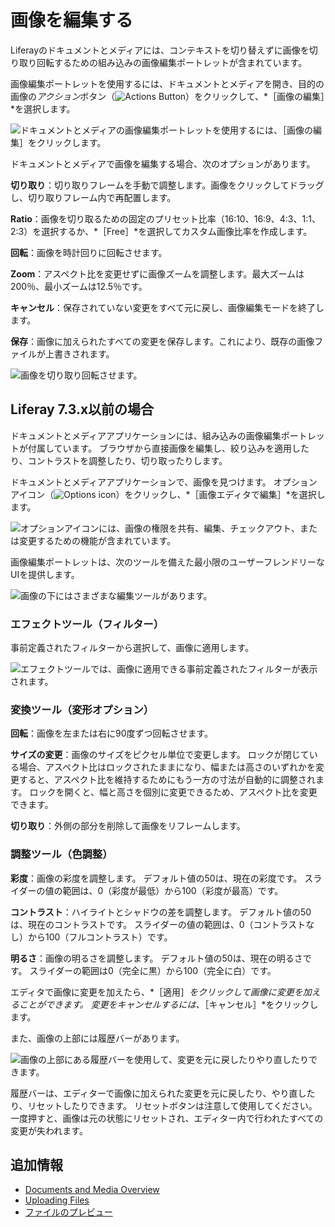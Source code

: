 # 画像を編集する

Liferayのドキュメントとメディアには、コンテキストを切り替えずに画像を切り取り回転するための組み込みの画像編集ポートレットが含まれています。

画像編集ポートレットを使用するには、ドキュメントとメディアを開き、目的の画像の*アクション*ボタン（![Actions Button](../../../images/icon-actions.png)）をクリックして、*［画像の編集］*を選択します。

![ドキュメントとメディアの画像編集ポートレットを使用するには、［画像の編集］をクリックします。](./editing-images/images/01.png)

ドキュメントとメディアで画像を編集する場合、次のオプションがあります。

**切り取り**：切り取りフレームを手動で調整します。画像をクリックしてドラッグし、切り取りフレーム内で再配置します。

**Ratio**：画像を切り取るための固定のプリセット比率（16:10、16:9、4:3、1:1、2:3）を選択するか、*［Free］*を選択してカスタム画像比率を作成します。

**回転**：画像を時計回りに回転させます。

**Zoom**：アスペクト比を変更せずに画像ズームを調整します。最大ズームは200％、最小ズームは12.5％です。

**キャンセル**：保存されていない変更をすべて元に戻し、画像編集モードを終了します。

**保存**：画像に加えられたすべての変更を保存します。これにより、既存の画像ファイルが上書きされます。

![画像を切り取り回転させます。](./editing-images/images/02.png)

## Liferay 7.3.x以前の場合

ドキュメントとメディアアプリケーションには、組み込みの画像編集ポートレットが付属しています。 ブラウザから直接画像を編集し、絞り込みを適用したり、コントラストを調整したり、切り取ったりします。

ドキュメントとメディアアプリケーションで、画像を見つけます。 オプションアイコン（![Options icon](../../../images/icon-options.png)）をクリックし、*［画像エディタで編集］*を選択します。

![オプションアイコンには、画像の権限を共有、編集、チェックアウト、または変更するための機能が含まれています。](editing-images/images/04.png)

画像編集ポートレットは、次のツールを備えた最小限のユーザーフレンドリーなUIを提供します。

![画像の下にはさまざまな編集ツールがあります。](editing-images/images/05.png)

### エフェクトツール（フィルター）

事前定義されたフィルターから選択して、画像に適用します。

![エフェクトツールでは、画像に適用できる事前定義されたフィルターが表示されます。](editing-images/images/06.png)

### 変換ツール（変形オプション）

**回転**：画像を左または右に90度ずつ回転させます。

**サイズの変更**：画像のサイズをピクセル単位で変更します。 ロックが閉じている場合、アスペクト比はロックされたままになり、幅または高さのいずれかを変更すると、アスペクト比を維持するためにもう一方の寸法が自動的に調整されます。 ロックを開くと、幅と高さを個別に変更できるため、アスペクト比を変更できます。

**切り取り**：外側の部分を削除して画像をリフレームします。

### 調整ツール（色調整）

**彩度**：画像の彩度を調整します。 デフォルト値の50は、現在の彩度です。 スライダーの値の範囲は、0（彩度が最低）から100（彩度が最高）です。

**コントラスト**：ハイライトとシャドウの差を調整します。 デフォルト値の50は、現在のコントラストです。 スライダーの値の範囲は、0（コントラストなし）から100（フルコントラスト）です。

**明るさ**：画像の明るさを調整します。 デフォルト値の50は、現在の明るさです。 スライダーの範囲は0（完全に黒）から100（完全に白）です。

エディタで画像に変更を加えたら、*［適用］*をクリックして画像に変更を加えることができます。 変更をキャンセルするには、*［キャンセル］*をクリックします。

また、画像の上部には履歴バーがあります。

![画像の上部にある履歴バーを使用して、変更を元に戻したりやり直したりできます。](editing-images/images/07.png)

履歴バーは、エディターで画像に加えられた変更を元に戻したり、やり直したり、リセットしたりできます。 リセットボタンは注意して使用してください。一度押すと、画像は元の状態にリセットされ、エディター内で行われたすべての変更が失われます。

## 追加情報

* [Documents and Media Overview](../documents-and-media-overview.md)
* [Uploading Files](./uploading-files.md)
* [ファイルのプレビュー](./previewing-files.md)
